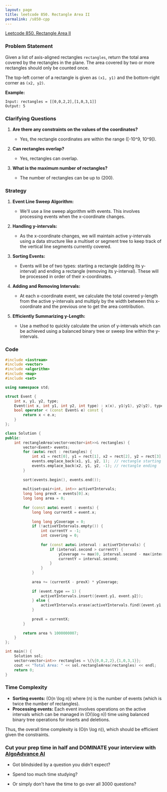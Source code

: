 ```yaml
---
layout: page
title: leetcode 850. Rectangle Area II
permalink: /s850-cpp
---
```

[Leetcode 850. Rectangle Area II](https://algoadvance.github.io/algoadvance/l850)
### Problem Statement

Given a list of axis-aligned rectangles `rectangles`, return the total area covered by the rectangles in the plane. The area covered by two or more rectangles should only be counted once.

The top-left corner of a rectangle is given as `(x1, y1)` and the bottom-right corner as `(x2, y2)`.

**Example:**

```
Input: rectangles = [[0,0,2,2],[1,0,3,1]]
Output: 5
```

### Clarifying Questions

1. **Are there any constraints on the values of the coordinates?**
   - Yes, the rectangle coordinates are within the range \([-10^9, 10^9]\).

2. **Can rectangles overlap?**
   - Yes, rectangles can overlap.

3. **What is the maximum number of rectangles?**
   - The number of rectangles can be up to \(200\).

### Strategy

1. **Event Line Sweep Algorithm:**
   - We'll use a line sweep algorithm with events. This involves processing events when the x-coordinate changes.
   
2. **Handling y-intervals:**
   - As the x-coordinate changes, we will maintain active y-intervals using a data structure like a multiset or segment tree to keep track of the vertical line segments currently covered.
   
3. **Sorting Events:**
   - Events will be of two types: starting a rectangle (adding its y-interval) and ending a rectangle (removing its y-interval). These will be processed in order of their x-coordinates.

4. **Adding and Removing Intervals:**
   - At each x-coordinate event, we calculate the total covered y-length from the active y-intervals and multiply by the width between this x-coordinate and the previous one to get the area contribution.

5. **Efficiently Summarizing y-Length:**
   - Use a method to quickly calculate the union of y-intervals which can be achieved using a balanced binary tree or sweep line within the y-intervals.

### Code

```cpp
#include <iostream>
#include <vector>
#include <algorithm>
#include <map>
#include <set>

using namespace std;

struct Event {
    int x, y1, y2, type;
    Event(int x, int y1, int y2, int type) : x(x), y1(y1), y2(y2), type(type) {}
    bool operator < (const Event& e) const {
        return x < e.x;
    }
};

class Solution {
public:
    int rectangleArea(vector<vector<int>>& rectangles) {
        vector<Event> events;
        for (auto& rect : rectangles) {
            int x1 = rect[0], y1 = rect[1], x2 = rect[2], y2 = rect[3];
            events.emplace_back(x1, y1, y2, 1);  // rectangle starting
            events.emplace_back(x2, y1, y2, -1); // rectangle ending
        }
        
        sort(events.begin(), events.end());
        
        multiset<pair<int, int>> activeYIntervals;
        long long prevX = events[0].x;
        long long area = 0;
        
        for (const auto& event : events) {
            long long currentX = event.x;
            
            long long yCoverage = 0;
            if (!activeYIntervals.empty()) {
                int currentY = -1;
                int covering = 0;
                
                for (const auto& interval : activeYIntervals) {
                    if (interval.second > currentY) {
                        yCoverage += max(0, interval.second - max(interval.first, currentY));
                        currentY = interval.second;
                    }
                }
            }
            
            area += (currentX - prevX) * yCoverage;
            
            if (event.type == 1) {
                activeYIntervals.insert({event.y1, event.y2});
            } else {
                activeYIntervals.erase(activeYIntervals.find({event.y1, event.y2}));
            }
            
            prevX = currentX;
        }
        
        return area % 1000000007;
    }
};

int main() {
    Solution sol;
    vector<vector<int>> rectangles = \{\{0,0,2,2},{1,0,3,1}};
    cout << "Total Area: " << sol.rectangleArea(rectangles) << endl;
    return 0;
}
```

### Time Complexity

- **Sorting events:** \(O(n \log n)\) where \(n\) is the number of events (which is twice the number of rectangles).
- **Processing events:** Each event involves operations on the active intervals which can be managed in \(O(\log n)\) time using balanced binary tree operations for inserts and deletions.

Thus, the overall time complexity is \(O(n \log n)\), which should be efficient given the constraints.




### Cut your prep time in half and DOMINATE your interview with [AlgoAdvance AI](https://algoAdvance.com)

- Got blindsided by a question you didn't expect?

- Spend too much time studying?

- Or simply don't have the time to go over all 3000 questions?

